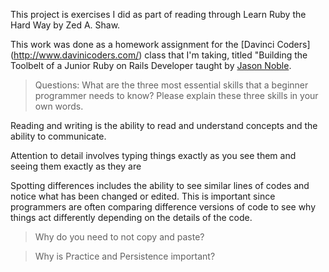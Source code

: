 This project is exercises 
I did as part of reading
through Learn Ruby the
Hard Way by Zed A. Shaw. 

This work was done as a homework assignment
for the [Davinci Coders] (http://www.davinicoders.com/)
class that I'm taking, titled "Building the Toolbelt of a Junior Ruby on Rails Developer taught by 
[Jason Noble](http://jasonnoble.org).



>Questions:
What are the three most essential skills that a beginner programmer needs to know?
Please explain these three skills in your own words.

Reading and writing is the ability to read and understand
concepts and the ability to communicate. 
  

Attention to detail involves typing things exactly as you see them and seeing them exactly as they are
  

Spotting differences includes the ability to see similar lines of codes and notice what has been changed or edited. This is important since programmers are often comparing difference versions of code to see why things act differently depending on the details of the code. 


>Why do you need to not copy and paste?



>Why is Practice and Persistence important?
